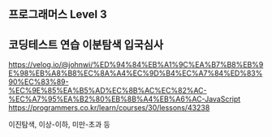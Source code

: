 ## 프로그래머스 Level 3

## 코딩테스트 연습 이분탐색 입국심사

https://velog.io/@johnwi/%ED%94%84%EB%A1%9C%EA%B7%B8%EB%9E%98%EB%A8%B8%EC%8A%A4%EC%9D%B4%EC%A7%84%ED%83%90%EC%83%89-%EC%9E%85%EA%B5%AD%EC%8B%AC%EC%82%AC-%EC%A7%95%EA%B2%80%EB%8B%A4%EB%A6%AC-JavaScript
https://programmers.co.kr/learn/courses/30/lessons/43238

이진탐색, 이상-이하, 미만-초과 등
